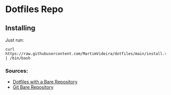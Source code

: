 # Dotfiles Repo

## Installing

Just run:
```console
curl https://raw.githubusercontent.com/MartimVideira/dotfiles/main/install.sh | /bin/bash
```

### Sources:
- [Dotfiles with a Bare Repository](https://www.atlassian.com/git/tutorials/dotfiles)
- [Git Bare Repository](https://www.saintsjd.com/2011/01/what-is-a-bare-git-repository/)






